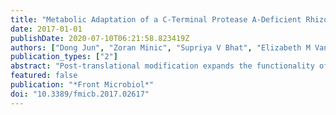 ```yaml
---
title: "Metabolic Adaptation of a C-Terminal Protease A-Deficient Rhizobium leguminosarum in Response to Loss of Nutrient Transport."
date: 2017-01-01
publishDate: 2020-07-10T06:21:58.823419Z
authors: ["Dong Jun", "Zoran Minic", "Supriya V Bhat", "Elizabeth M Vanderlinde", "Chris K Yost", "Mohan Babu", "Tanya E S Dahms"]
publication_types: ["2"]
abstract: "Post-translational modification expands the functionality of the proteome beyond genetic encoding, impacting many cellular processes. Cleavage of the carboxyl terminus is one of the many different ways proteins can be modified for functionality. Gel-electrophoresis and mass spectrometric-based techniques were used to identify proteins impacted by deficiency of a C-terminal protease, CtpA, in Rhizobium leguminosarum bv. viciae 3841. Predicted CtpA substrates from 2D silver stained gels were predominantly outer membrane and transport proteins. Proteins with altered abundance in the wild type and ctpA (RL4692) mutant, separated by 2D difference gel electrophoresis, were selected for analysis by mass spectrometry. Of those identified, 9 were the periplasmic solute-binding components of ABC transporters, 5 were amino acid metabolic enzymes, 2 were proteins involved in sulfur metabolism, and 1 each was related to carbon metabolism, protein folding and signal transduction. Alterations to ABC-binding-cassette transporters, nutrient uptake efficiency and to amino acid metabolism indicated an impact on amino acid metabolism and transport for the ctpA mutant, which was validated by measured amino acid levels."
featured: false
publication: "*Front Microbiol*"
doi: "10.3389/fmicb.2017.02617"
---
```


